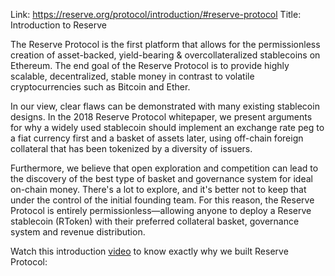 Link: https://reserve.org/protocol/introduction/#reserve-protocol
Title: Introduction to Reserve

The Reserve Protocol is the first platform that allows for the permissionless creation of asset-backed, yield-bearing & overcollateralized stablecoins on Ethereum. The end goal of the Reserve Protocol is to provide highly scalable, decentralized, stable money in contrast to volatile cryptocurrencies such as Bitcoin and Ether.

In our view, clear flaws can be demonstrated with many existing stablecoin designs. In the 2018 Reserve Protocol whitepaper, we present arguments for why a widely used stablecoin should implement an exchange rate peg to a fiat currency first and a basket of assets later, using off-chain foreign collateral that has been tokenized by a diversity of issuers.

Furthermore, we believe that open exploration and competition can lead to the discovery of the best type of basket and governance system for ideal on-chain money. There's a lot to explore, and it's better not to keep that under the control of the initial founding team. For this reason, the Reserve Protocol is entirely permissionless—allowing anyone to deploy a Reserve stablecoin (RToken) with their preferred collateral basket, governance system and revenue distribution.

Watch this introduction [video](https://www.youtube.com/watch?v=rXCAHlshSm8&ab_channel=Reserve) to know exactly why we built Reserve Protocol:
